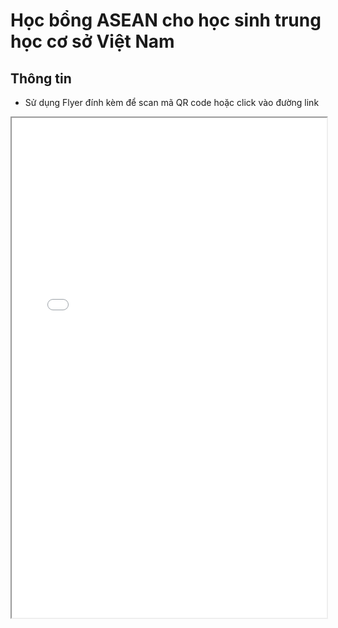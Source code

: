 # Học bổng ASEAN cho học sinh trung học cơ sở Việt Nam

## Thông tin

- Sử dụng Flyer đính kèm để scan mã QR code hoặc click vào đường link

<iframe width="100%" height="800" src="E-flyer for Vietnam AS2025.pdf">

- Hoặc, truy cập trang web chính thức: https://www.moe.gov.sg/financial-matters/awards-scholarships/asean-scholarship/vietnam
